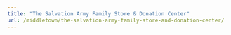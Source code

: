 ```yaml
---
title: "The Salvation Army Family Store & Donation Center"
url: /middletown/the-salvation-army-family-store-and-donation-center/
---
```

